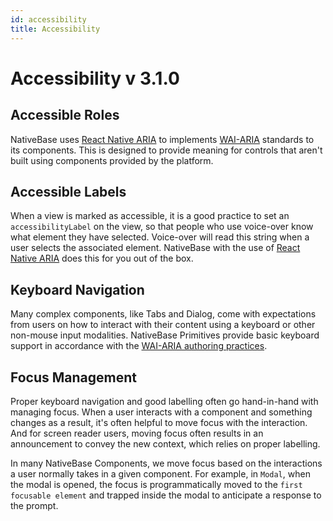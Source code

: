 ```yaml
---
id: accessibility
title: Accessibility
---
```


# Accessibility v 3.1.0

## Accessible Roles

NativeBase uses [React Native ARIA](https://react-native-aria.geekyants.com/) to implements [WAI-ARIA](https://www.w3.org/TR/wai-aria-1.2/) standards to its components. This is designed to provide meaning for controls that aren't built using components provided by the platform.

## Accessible Labels

When a view is marked as accessible, it is a good practice to set an `accessibilityLabel` on the view, so that people who use voice-over know what element they have selected. Voice-over will read this string when a user selects the associated element. NativeBase with the use of [React Native ARIA](https://www.notion.so/Accessibility-83852d7c4b094e69a3e4f1047994bd1c) does this for you out of the box.

## Keyboard Navigation

Many complex components, like Tabs and Dialog, come with expectations from users on how to interact with their content using a keyboard or other non-mouse input modalities. NativeBase Primitives provide basic keyboard support in accordance with the [WAI-ARIA authoring practices](https://www.w3.org/TR/wai-aria-practices-1.2/).

## Focus Management

Proper keyboard navigation and good labelling often go hand-in-hand with managing focus. When a user interacts with a component and something changes as a result, it's often helpful to move focus with the interaction. And for screen reader users, moving focus often results in an announcement to convey the new context, which relies on proper labelling.

In many NativeBase Components, we move focus based on the interactions a user normally takes in a given component. For example, in `Modal`, when the modal is opened, the focus is programmatically moved to the `first focusable element` and trapped inside the modal to anticipate a response to the prompt.
